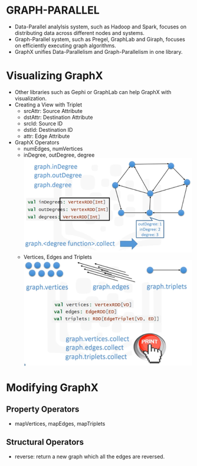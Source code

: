 # GRAPH-PARALLEL
* Data-Parallel analylsis system, such as Hadoop and Spark, focuses on distributing data across different nodes and systems.
* Graph-Parallel system, such as Pregel, GraphLab and Giraph, focuses on efficiently executing graph algorithms.
* GraphX unifies Data-Parallelism and Graph-Parallelism in one library.

# Visualizing GraphX
* Other libraries such as Gephi or GraphLab can help GraphX with visualization.
* Creating a View with Triplet
  - srcAttr: Source Attribute
  - dstAttr: Destination Attribute
  - srcId: Source ID
  - dstId: Destination ID
  - attr: Edge Attribute
* GraphX Operators
  - numEdges, numVertices
  - inDegree, outDegree, degree  
  ![Graphx Operator Degree](graphx-operator-degree.PNG)
  - Vertices, Edges and Triplets  
  ![Graphx Operators Vertice Edge Triplet](graphx-operator-vertice-edge-triplet.PNG)

# Modifying GraphX
## Property Operators
* mapVertices, mapEdges, mapTriplets
## Structural Operators
* reverse: return a new graph which all the edges are reversed. 

